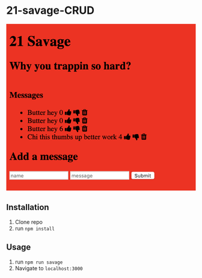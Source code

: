 # 21-savage-CRUD
![21 Savage](public/thumbnail.png)
## Installation
1. Clone repo
2. run `npm install`
## Usage
1. run `npm run savage`
2. Navigate to `localhost:3000`
